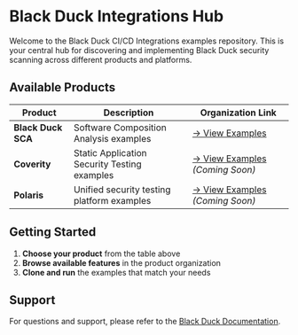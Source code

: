 # Black Duck Integrations Hub                                                                                                                                                                                                             
                                                                                                                                                                                                                                          
Welcome to the Black Duck CI/CD Integrations examples repository. This is your central hub for discovering and implementing Black Duck security scanning across different products and platforms.                                         
                                                                                                                                                                                                                                          
## Available Products                                                                                                                                                                                                                     
                                                                                                                                                                                                                                          
| Product | Description | Organization Link |                                                                                                                                                                                             
|---------|-------------|-------------------|                                                                                                                                                                                             
| **Black Duck SCA** | Software Composition Analysis examples | [→ View Examples](https://github.com/blackducksca-user-guide) |                                                                                                           
| **Coverity** | Static Application Security Testing examples | [→ View Examples](https://github.com/coverity) *(Coming Soon)* |                                                                                                          
| **Polaris** | Unified security testing platform examples | [→ View Examples](https://github.com/polaris) *(Coming Soon)* |                                                                                                              
                                                                                                                                                                                                                                          
## Getting Started                                                                                                                                                                                                                        
                                                                                                                                                                                                                                          
1. **Choose your product** from the table above                                                                                                                                                                                           
2. **Browse available features** in the product organization                                                                                                                                                                              
3. **Clone and run** the examples that match your needs                                                                                                                                                                                   
                                                                                                                                                                                                                                          
## Support                                                                                                                                                                                                                                
                                                                                                                                                                                                                                          
For questions and support, please refer to the [Black Duck Documentation](https://documentation.blackduck.com/category/cicd_integrations).                                                                                                
                                                                                                                                             
